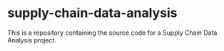# supply-chain-data-analysis
This is a repository containing the source code for a Supply Chain Data Analysis project.
